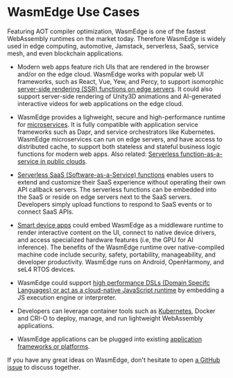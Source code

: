 # WasmEdge Use Cases

Featuring AOT compiler optimization, WasmEdge is one of the fastest WebAssembly runtimes on the market today. Therefore WasmEdge is widely used in edge computing, automotive, Jamstack, serverless, SaaS, service mesh, and even blockchain applications.

* Modern web apps feature rich UIs that are rendered in the browser and/or on the edge cloud. WasmEdge works with popular web UI frameworks, such as React, Vue, Yew, and Percy, to support isomorphic [server-side rendering (SSR) functions on edge servers](use_cases/server_side_render.md). It could also support server-side rendering of Unity3D animations and AI-generated interactive videos for web applications on the edge cloud.

* WasmEdge provides a lighweight, secure and high-performance runtime for [microservices](use_cases/microservice.md). It is fully compatible with application service frameworks such as Dapr, and service orchestrators like Kubernetes. WasmEdge microservices can run on edge servers, and have access to distributed cache, to support both stateless and stateful business logic functions for modern web apps. Also related: [Serverless function-as-a-service in public clouds](use_cases/serverless_faas.md).

* [Serverless SaaS (Software-as-a-Service) functions](use_cases/serverless_saas.md) enables users to extend and customize their SaaS experience without operating their own API callback servers. The serverless functions can be embedded into the SaaS or reside on edge servers next to the SaaS servers. Developers simply upload functions to respond to SaaS events or to connect SaaS APIs.

* [Smart device apps](use_cases/smart_device.md) could embed WasmEdge as a middleware runtime to render interactive content on the UI, connect to native device drivers, and access specialized hardware features (i.e, the GPU for AI inference). The benefits of the WasmEdge runtime over native-compiled machine code include security, safety, portability, manageability, and developer productivity. WasmEdge runs on Android, OpenHarmony, and seL4 RTOS devices.

* WasmEdge could support [high performance DSLs (Domain Specifc Languages) or act as a cloud-native JavaScript runtime](use_cases/js_or_dsl_runtime.md) by embedding a JS execution engine or interpreter.

* Developers can leverage container tools such as [Kubernetes](use_cases/kubernetes.md), Docker and CRI-O to deploy, manage, and run lightweight WebAssembly applications.

* WasmEdge applications can be plugged into existing [application frameworks or platforms](use_cases/frameworks.md).

If you have any great ideas on WasmEdge, don't hesitate to open [a GitHub issue](https://github.com/WasmEdge/WasmEdge/issues) to discuss together.
